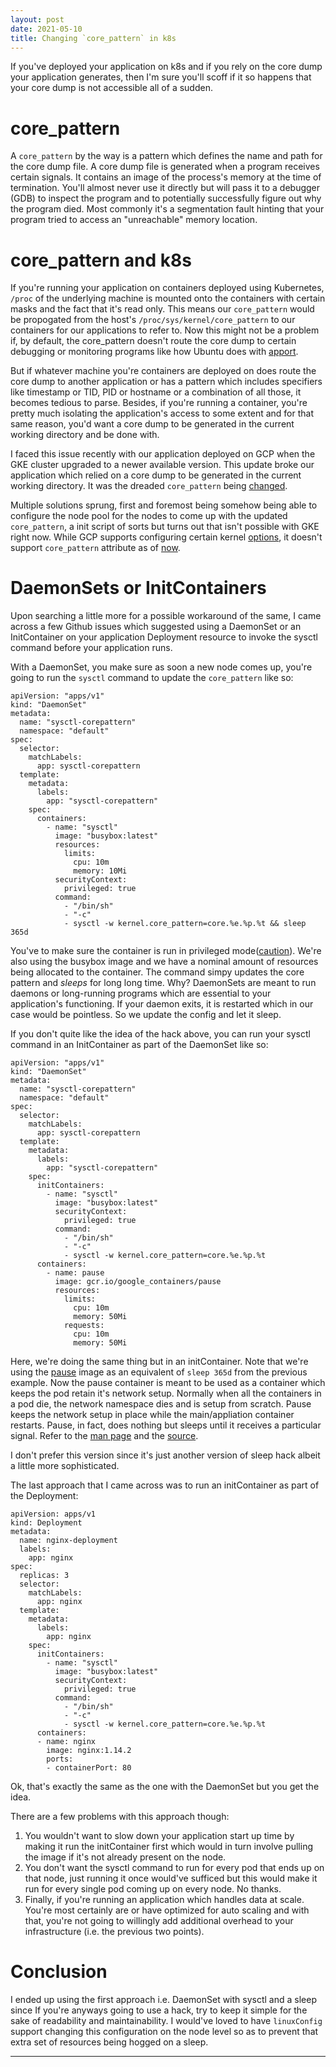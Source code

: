 ```yaml
---
layout: post
date: 2021-05-10
title: Changing `core_pattern` in k8s
---
```


If you've deployed your application on k8s and if you rely on the core dump your application generates, then I'm sure you'll scoff if it so happens that your core dump is not accessible all of a sudden.

# core_pattern
A `core_pattern` by the way is a pattern which defines the name and path for the core dump file. A core dump file is generated when a program receives certain signals. It contains an image of the process's memory at the time of termination. You'll almost never use it directly but will pass it to a debugger (GDB) to inspect the program and to potentially successfully figure out why the program died. Most commonly it's a segmentation fault hinting that your program tried to access an "unreachable" memory location.

# core_pattern and k8s
If you're running your application on containers deployed using Kubernetes, `/proc` of the underlying machine is mounted onto the containers with certain masks and the fact that it's read only. This means our `core_pattern` would be propogated from the host's `/proc/sys/kernel/core_pattern` to our containers for our applications to refer to. Now this might not be a problem if, by default, the core_pattern doesn't route the core dump to certain debugging or monitoring programs like how Ubuntu does with [apport](https://wiki.ubuntu.com/Apport).

But if whatever machine you're containers are deployed on does route the core dump to another application or has a pattern which includes specifiers like timestamp or TID, PID or hostname or a combination of all those, it becomes tedious to parse. Besides, if you're running a container, you're pretty much isolating the application's access to some extent and for that same reason, you'd want a core dump to be generated in the current working directory and be done with.

I faced this issue recently with our application deployed on GCP when the GKE cluster upgraded to a newer available version. This update broke our application which relied on a core dump to be generated in the current working directory. It was the dreaded `core_pattern` being [changed](https://github.com/kubernetes/kubernetes/pull/86329/files).

Multiple solutions sprung, first and foremost being somehow being able to configure the node pool for the nodes to come up with the updated `core_pattern`, a init script of sorts but turns out that isn't possible with GKE right now. While GCP supports configuring certain kernel [options](https://cloud.google.com/kubernetes-engine/docs/how-to/node-system-config), it doesn't support `core_pattern` attribute as of [now](https://cloud.google.com/kubernetes-engine/docs/how-to/node-system-config#sysctl-options).

# DaemonSets or InitContainers
Upon searching a little more for a possible workaround of the same, I came across a few Github issues which suggested using a DaemonSet or an InitContainer on your application Deployment resource to invoke the sysctl command before your application runs.

With a DaemonSet, you make sure as soon a new node comes up, you're going to run the `sysctl` command to update the `core_pattern` like so:

```
apiVersion: "apps/v1"
kind: "DaemonSet"
metadata:
  name: "sysctl-corepattern"
  namespace: "default"
spec:
  selector:
    matchLabels:
      app: sysctl-corepattern
  template:
    metadata:
      labels:
        app: "sysctl-corepattern"
    spec:
      containers:
        - name: "sysctl"
          image: "busybox:latest"
          resources:
            limits:
              cpu: 10m
              memory: 10Mi
          securityContext:
            privileged: true
          command:
            - "/bin/sh"
            - "-c"
            - sysctl -w kernel.core_pattern=core.%e.%p.%t && sleep 365d
```

You've to make sure the container is run in privileged mode([caution](https://kubernetes.io/docs/tasks/configure-pod-container/security-context/)). We're also using the busybox image and we have a nominal amount of resources being allocated to the container. The command simpy updates the core pattern and _sleeps_ for long long time. Why? DaemonSets are meant to run daemons or long-running programs which are essential to your application's functioning. If your daemon exits, it is restarted which in our case would be pointless. So we update the config and let it sleep.

If you don't quite like the idea of the hack above, you can run your sysctl command in an InitContainer as part of the DaemonSet like so:

```
apiVersion: "apps/v1"
kind: "DaemonSet"
metadata:
  name: "sysctl-corepattern"
  namespace: "default"
spec:
  selector:
    matchLabels:
      app: sysctl-corepattern
  template:
    metadata:
      labels:
        app: "sysctl-corepattern"
    spec:
      initContainers:
        - name: "sysctl"
          image: "busybox:latest"
          securityContext:
            privileged: true
          command:
            - "/bin/sh"
            - "-c"
            - sysctl -w kernel.core_pattern=core.%e.%p.%t
      containers:
        - name: pause
          image: gcr.io/google_containers/pause
          resources:
            limits:
              cpu: 10m
              memory: 50Mi
            requests:
              cpu: 10m
              memory: 50Mi
```

Here, we're doing the same thing but in an initContainer. Note that we're using the [pause](https://github.com/qzchenwl/google-containers/blob/master/pause-amd64/pause:latest) image as an equivalent of `sleep 365d` from the previous example. Now the pause container is meant to be used as a container which keeps the pod retain it's network setup. Normally when all the containers in a pod die, the network namespace dies and is setup from scratch. Pause keeps the network setup in place while the main/appliation container restarts. Pause, in fact, does nothing but sleeps until it receives a particular signal. Refer to the [man page](https://man7.org/linux/man-pages/man2/pause.2.html) and the [source](https://github.com/kubernetes/kubernetes/blob/a45aeb626c7f2303c49466ae52833cd410cf88f2/build/pause/linux/pause.c).

I don't prefer this version since it's just another version of sleep hack albeit a little more sophisticated.

The last approach that I came across was to run an initContainer as part of the Deployment:

```
apiVersion: apps/v1
kind: Deployment
metadata:
  name: nginx-deployment
  labels:
    app: nginx
spec:
  replicas: 3
  selector:
    matchLabels:
      app: nginx
  template:
    metadata:
      labels:
        app: nginx
    spec:
      initContainers:
        - name: "sysctl"
          image: "busybox:latest"
          securityContext:
            privileged: true
          command:
            - "/bin/sh"
            - "-c"
            - sysctl -w kernel.core_pattern=core.%e.%p.%t
      containers:
      - name: nginx
        image: nginx:1.14.2
        ports:
        - containerPort: 80
```

Ok, that's exactly the same as the one with the DaemonSet but you get the idea.

There are a few problems with this approach though:

1. You wouldn't want to slow down your application start up time by making it run the initContainer first which would in turn involve pulling the image if it's not already present on the node.
2. You don't want the sysctl command to run for every pod that ends up on that node, just running it once would've sufficed but this would make it run for every single pod coming up on every node. No thanks.
3. Finally, if you're running an application which handles data at scale. You're most certainly are or have optimized for auto scaling and with that, you're not going to willingly add additional overhead to your infrastructure (i.e. the previous two points).

# Conclusion
I ended up using the first approach i.e. DaemonSet with sysctl and a sleep since If you're anyways going to use a hack, try to keep it simple for the sake of readability and maintainability. I would've loved to have `linuxConfig` support changing this configuration on the node level so as to prevent that extra set of resources being hogged on a sleep.

---
